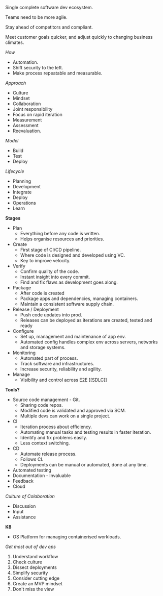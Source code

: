 Single complete software dev ecosystem. 

Teams need to be more agile. 

Stay ahead of competitors and compliant. 

Meet customer goals quicker, and adjust quickly to changing business climates. 

*How*
- Automation. 
- Shift security to the left. 
- Make process repeatable and measurable. 

*Approach*
- Culture 
- Mindset
- Collaboration
- Joint responsibility
- Focus on rapid iteration
- Measurement
- Assessment
- Reevaluation. 

*Model*
- Build
- Test
- Deploy

*Lifecycle*
- Planning
- Development
- Integrate
- Deploy
- Operations
- Learn

**Stages**
- Plan
	- Everything before any code is written. 
	- Helps organise resources and priorities. 
- Create
	- First stage of CI/CD pipeline. 
	- Where code is designed and developed using VC. 
	- Key to improve velocity. 
- Verify
	- Confirm quality of the code. 
	- Instant insight into every commit. 
	- Find and fix flaws as development goes along. 
- Package
	- After code is created 
	- Package apps and dependencies, managing containers. 
	- Maintain a consistent software supply chain. 
- Release / Deployment 
	- Push code updates into prod. 
	- Releases can be deployed as iterations are created, tested and ready
- Configure
	- Set up, management and maintenance of app env. 
	- Automated config handles complex env across servers, networks and storage systems. 
- Monitoring
	- Automated part of process. 
	- Track software and infrastructures. 
	- Increase security, reliability and agility. 
- Manage
	- Visibility and control across E2E [[SDLC]]

**Tools?**
- Source code management - Git. 
	- Sharing code repos. 
	- Modified code is validated and approved via SCM. 
	- Multiple devs can work on a single project. 
- CI
	- Iteration process about efficiency. 
	- Automating manual tasks and testing results in faster iteration. 
	- Identify and fix problems easily. 
	- Less context switching. 
- CD
	- Automate release process. 
	- Follows CI. 
	- Deployments can be manual or automated, done at any time. 
- Automated testing
- Documentation - Invaluable 
- Feedback
- Cloud

*Culture of Colaboration*
- Discussion
- Input
- Assistance 

**K8**
- OS Platform for managing containerised workloads. 

*Get most out of dev ops*
1. Understand workflow
2. Check culture
3. Dissect deployments
4. Simplify security
5. Consider cutting edge
6. Create an MVP mindset
7. Don't miss the view 
